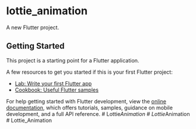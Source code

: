 # lottie_animation

A new Flutter project.

## Getting Started

This project is a starting point for a Flutter application.

A few resources to get you started if this is your first Flutter project:

- [Lab: Write your first Flutter app](https://docs.flutter.dev/get-started/codelab)
- [Cookbook: Useful Flutter samples](https://docs.flutter.dev/cookbook)

For help getting started with Flutter development, view the
[online documentation](https://docs.flutter.dev/), which offers tutorials,
samples, guidance on mobile development, and a full API reference.
#   L o t t i e _ A n i m a t i o n  
 #   L o t t i e _ A n i m a t i o n  
 #   L o t t i e _ A n i m a t i o n  
 